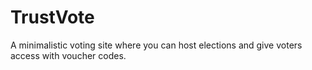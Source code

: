 # TrustVote

A minimalistic voting site where you can host elections and give voters access with voucher codes.
